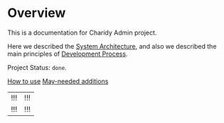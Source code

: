 # Overview 

This is a documentation for Charidy Admin project.

Here we described the [System Architecture](/system-architecture/system-architecture.md), and also we described the main principles of [Development Process](/development-issues/development-process.md).


Project Status: `done`.

[How to use](https://docs.google.com/document/d/1xoQ-oe7_ZOyNL7hnMMER-WvI5LXPP_fsC-_1dhy6GMQ/edit)
[May-needed additions](https://docs.google.com/document/d/1ZA6ktbZ7zzL6tb2SOlsMWkvuBxTdIVKJpiXnQB3YLBY/edit)

<table>
<tr> <td>!!!</td> <td>!!!</td>
</tr>
<tr>
<td>!!!</td>
<td>!!!</td>
</tr>

</table>
